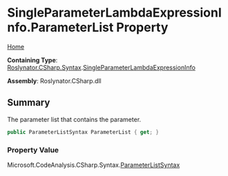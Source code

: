<a name="_Top"></a>

# SingleParameterLambdaExpressionInfo\.ParameterList Property

[Home](../../../../../README.md#_Top)

**Containing Type**: [Roslynator.CSharp.Syntax](../../README.md#_Top)\.[SingleParameterLambdaExpressionInfo](../README.md#_Top)

**Assembly**: Roslynator\.CSharp\.dll

## Summary

The parameter list that contains the parameter\.

```csharp
public ParameterListSyntax ParameterList { get; }
```

### Property Value

Microsoft\.CodeAnalysis\.CSharp\.Syntax\.[ParameterListSyntax](https://docs.microsoft.com/en-us/dotnet/api/microsoft.codeanalysis.csharp.syntax.parameterlistsyntax)

